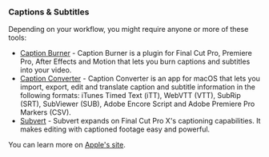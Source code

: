 ### Captions & Subtitles

Depending on your workflow, you might require anyone or more of these tools:
 
- [Caption Burner](/ecosystem/tools/#caption-burner) - Caption Burner is a plugin for Final Cut Pro, Premiere Pro, After Effects and Motion that lets you burn captions and subtitles into your video.
- [Caption Converter](/ecosystem/tools/#caption-converter) - Caption Converter is an app for macOS that lets you import, export, edit and translate caption and subtitle information in the following formats: iTunes Timed Text (iTT), WebVTT (VTT), SubRip (SRT), SubViewer (SUB), Adobe Encore Script and Adobe Premiere Pro Markers (CSV).
- [Subvert](/ecosystem/tools/#Subvert) - Subvert expands on Final Cut Pro X's captioning capabilities. It makes editing with captioned footage easy and powerful.

You can learn more on [Apple's site](https://support.apple.com/en-au/guide/final-cut-pro/vere399dab5e/mac#:~:text=In%20the%20Final%20Cut%20Pro,and%20the%20caption%20editor%20opens.).


